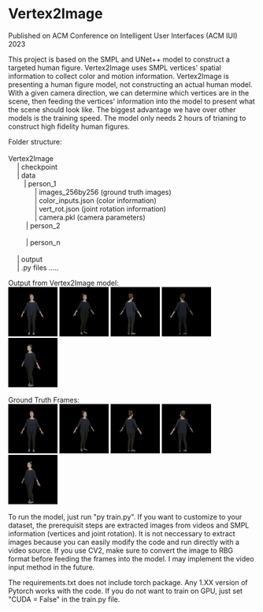 # Vertex2Image
 
Published on ACM Conference on Intelligent User Interfaces (ACM IUI) 2023

This project is based on the SMPL and UNet++ model to construct a targeted human figure. Vertex2Image uses SMPL vertices' spatial information to collect color and motion information. Vertex2Image is presenting a human figure model, not constructing an actual human model. With a given camera direction, we can determine which vertices are in the scene, then feeding the vertices' information into the model to present what the scene should look like. The biggest advantage we have over other models is the training speed. The model only needs 2 hours of trianing to construct high fidelity human figures.

Folder structure: \
<br />
Vertex2Image \
&emsp; | checkpoint \
&emsp; | data \
&emsp; &emsp;| person_1 \
&emsp; &emsp; &emsp; | images_256by256   (ground truth images) \
&emsp; &emsp; &emsp; | color_inputs.json (color information) \
&emsp; &emsp; &emsp; | vert_rot.json     (joint rotation information) \
&emsp; &emsp; &emsp; | camera.pkl        (camera parameters) \
&emsp; &emsp; | person_2 \
<br />
&emsp; &emsp; | person_n \
<br />
&emsp; | output \
&emsp; | .py files .....

Output from Vertex2Image model:
<br />
<img src="./results/p1.png" width="100" height="100" />
<img src="./results/p2.png" width="100" height="100" />
<img src="./results/p3.png" width="100" height="100" />
<img src="./results/p4.png" width="100" height="100" />
<img src="./results/p5.png" width="100" height="100" />
<br />

Ground Truth Frames:
<br />
<img src="./results/g1.png" width="100" height="100" />
<img src="./results/g2.png" width="100" height="100" />
<img src="./results/g3.png" width="100" height="100" />
<img src="./results/g4.png" width="100" height="100" />
<img src="./results/g5.png" width="100" height="100" />
<br />

To run the model, just run "py train.py". If you want to customize to your dataset, the prerequisit steps are extracted images from videos and SMPL information (vertices and joint rotation). It is not neccessary to extract images because you can easily modify the code and run directly with a video source. If you use CV2, make sure to convert the image to RBG format before feeding the frames into the model. I may implement the video input method in the future.

The requirements.txt does not include torch package. Any 1.XX version of Pytorch works with the code. If you do not want to train on GPU, just set "CUDA = False" in the train.py file.